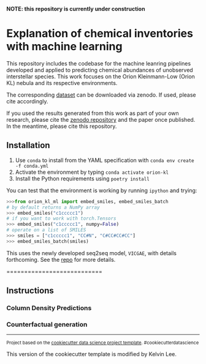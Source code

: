 **NOTE: this repository is currently under construction**

Explanation of chemical inventories with machine learning
==============================

This repository includes the codebase for the machine leanring pipelines developed and applied to predicting chemical abundances of unobserved interstellar species. This work focuses on the Orion Kleinmann-Low (Orion KL) nebula and its respective environments. 

The corresponding [dataset](https://doi.org/10.5281/zenodo.7675609) can be downloaded via zenodo. If used, please cite accordingly. 

If you used the results generated from this work as part of your own research, please cite the [zenodo repository](https://doi.org/10.5281/zenodo.7675609) and the paper once published. In the meantime, please cite this repository. 

## Installation

1. Use `conda` to install from the YAML specification with `conda env create -f conda.yml`
2. Activate the environment by typing `conda activate orion-kl`
3. Install the Python requirements using `poetry install`

You can test that the environment is working by running `ipython` and trying:

```python
>>>from orion_kl_ml import embed_smiles, embed_smiles_batch
# by default returns a NumPy array
>>> embed_smiles("c1ccccc1")
# if you want to work with torch.Tensors
>>> embed_smiles("c1ccccc1", numpy=False)
# operate on a list of SMILES
>>> smiles = ["c1ccccc1", "CC#N", "C#CC#CC#CC"]
>>> embed_smiles_batch(smiles)
```

This uses the newly developed seq2seq model, `VICGAE`, with details forthcoming. See the [repo](https://github.com/laserkelvin/astrochem_embedding)
for more details.

===========================



## Instructions


### Column Density Predictions


### Counterfactual generation



--------

<p><small>Project based on the <a target="_blank" href="https://drivendata.github.io/cookiecutter-data-science/">cookiecutter data science project template</a>. #cookiecutterdatascience</small></p>
This version of the cookiecutter template is modified by Kelvin Lee.
